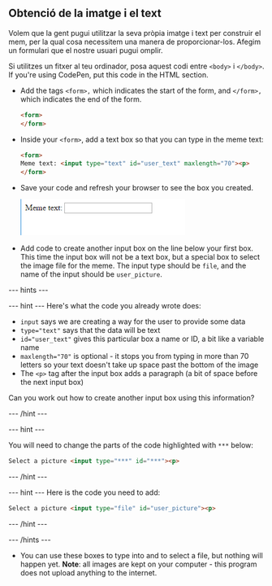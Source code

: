 ## Obtenció de la imatge i el text

Volem que la gent pugui utilitzar la seva pròpia imatge i text per construir el mem, per la qual cosa necessitem una manera de proporcionar-los. Afegim un formulari que el nostre usuari pugui omplir.

Si utilitzes un fitxer al teu ordinador, posa aquest codi entre `<body>` i `</body>`. If you're using CodePen, put this code in the HTML section.

- Add the tags `<form>,` which indicates the start of the form, and `</form>,` which indicates the end of the form.

    ```html
    <form>
    </form>
    ```

- Inside your `<form>`, add a text box so that you can type in the meme text:

  ```html
  <form>
  Meme text: <input type="text" id="user_text" maxlength="70"><p>
  </form>
  ```

- Save your code and refresh your browser to see the box you created.

    ![First box](images/first-box.png)

- Add code to create another input box on the line below your first box. This time the input box will not be a text box, but a special box to select the image file for the meme. The input type should be `file`, and the name of the input should be `user_picture`.

--- hints ---

--- hint --- Here's what the code you already wrote does:

  * `input` says we are creating a way for the user to provide some data
  * `type="text"` says that the data will be text
  * `id="user_text"` gives this particular box a name or ID, a bit like a variable name
  * `maxlength="70"` is optional - it stops you from typing in more than 70 letters so your text doesn't take up space past the bottom of the image
  * The `<p>` tag after the input box adds a paragraph (a bit of space before the next input box)

Can you work out how to create another input box using this information?

--- /hint ---

--- hint ---

You will need to change the parts of the code highlighted with `***` below:

```html
Select a picture <input type="***" id="***"><p>
```

--- /hint ---

--- hint --- Here is the code you need to add:

```html
Select a picture <input type="file" id="user_picture"><p>
```
--- /hint ---

--- /hints ---

- You can use these boxes to type into and to select a file, but nothing will happen yet. **Note**: all images are kept on your computer - this program does not upload anything to the internet.

